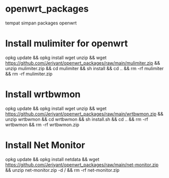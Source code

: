 # openwrt_packages
tempat simpan packages openwrt

# Install mulimiter for openwrt
opkg update && opkg install wget unzip && wget https://github.com/Jeriyant/openwrt_packages/raw/main/mulimiter.zip && unzip mulimiter.zip && cd mulimiter && sh install && cd .. && rm -rf mulimiter && rm -rf mulimiter.zip

# Install wrtbwmon
opkg update && opkg install wget unzip && wget https://github.com/Jeriyant/openwrt_packages/raw/main/wrtbwmon.zip && unzip wrtbwmon && cd wrtbwmon && sh install.sh && cd .. && rm -rf wrtbwmon && rm -rf wrtbwmon.zip

# Install Net Monitor
opkg update && opkg install netdata && wget https://github.com/Jeriyant/openwrt_packages/raw/main/net-monitor.zip && unzip net-monitor.zip -d / && rm -rf net-monitor.zip
